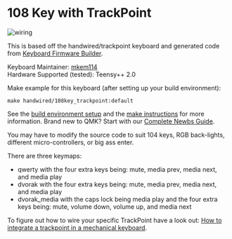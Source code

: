 # 108 Key with TrackPoint

![wiring](https://raw.githubusercontent.com/qmk/qmk.fm/gh-pages/keyboards/handwired/108key_trackpoint/wiring.JPG)

This is based off the handwired/trackpoint keyboard and generated code from [Keyboard Firmware Builder](https://kbfirmware.com/).

Keyboard Maintainer: [mkem114](https://github.com/mkem114)  
Hardware Supported (tested): Teensy++ 2.0

Make example for this keyboard (after setting up your build environment):

    make handwired/108key_trackpoint:default

See the [build environment setup](https://docs.qmk.fm/#/getting_started_build_tools) and the [make instructions](https://docs.qmk.fm/#/getting_started_make_guide) for more information. Brand new to QMK? Start with our [Complete Newbs Guide](https://docs.qmk.fm/#/newbs).

You may have to modify the source code to suit 104 keys, RGB back-lights, different micro-controllers, or big ass enter.

There are three keymaps:
* qwerty with the four extra keys being: mute, media prev, media next, and media play
* dvorak with the four extra keys being: mute, media prev, media next, and media play
* dvorak_media with the caps lock being media play and the four extra keys being: mute, volume down, volume up, and media next

To figure out how to wire your specific TrackPoint have a look out: [How to integrate a trackpoint in a mechanical keyboard](https://github.com/alonswartz/trackpoint).
